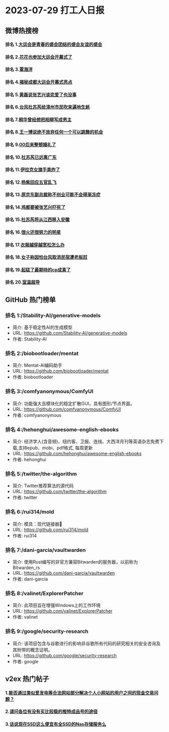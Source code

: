 # 2023-07-29 打工人日报


## 微博热搜榜

#### 排名 1.[大运会是青春的盛会团结的盛会友谊的盛会](https://s.weibo.com/weibo?q=大运会是青春的盛会团结的盛会友谊的盛会)
#### 排名 2.[花花也参加大运会开幕式了](https://s.weibo.com/weibo?q=花花也参加大运会开幕式了)
#### 排名 3.[覃海洋](https://s.weibo.com/weibo?q=覃海洋)
#### 排名 4.[揭秘成都大运会开幕式亮点](https://s.weibo.com/weibo?q=揭秘成都大运会开幕式亮点)
#### 排名 5.[黄磊说张艺兴谈恋爱了也没事](https://s.weibo.com/weibo?q=黄磊说张艺兴谈恋爱了也没事)
#### 排名 6.[台风杜苏芮给漳州市民吹来遍地生蚝](https://s.weibo.com/weibo?q=台风杜苏芮给漳州市民吹来遍地生蚝)
#### 排名 7.[桐华曾经想把相柳写成男主](https://s.weibo.com/weibo?q=桐华曾经想把相柳写成男主)
#### 排名 8.[王一博说绝不放弃任何一个可以跳舞的机会](https://s.weibo.com/weibo?q=王一博说绝不放弃任何一个可以跳舞的机会)
#### 排名 9.[00后来整顿婚礼了](https://s.weibo.com/weibo?q=00后来整顿婚礼了)
#### 排名 10.[杜苏芮已远离广东](https://s.weibo.com/weibo?q=杜苏芮已远离广东)
#### 排名 11.[伊拉克女旗手美炸了](https://s.weibo.com/weibo?q=伊拉克女旗手美炸了)
#### 排名 12.[杨紫回应五官乱飞](https://s.weibo.com/weibo?q=杨紫回应五官乱飞)
#### 排名 13.[原京东副总裁称不创业可能不会得渐冻症](https://s.weibo.com/weibo?q=原京东副总裁称不创业可能不会得渐冻症)
#### 排名 14.[鸡都要被张艺兴吓死了](https://s.weibo.com/weibo?q=鸡都要被张艺兴吓死了)
#### 排名 15.[杜苏芮将从江西移入安徽](https://s.weibo.com/weibo?q=杜苏芮将从江西移入安徽)
#### 排名 16.[很火还很努力的明星](https://s.weibo.com/weibo?q=很火还很努力的明星)
#### 排名 17.[衣服越穿越宽松怎么办](https://s.weibo.com/weibo?q=衣服越穿越宽松怎么办)
#### 排名 18.[女子称因怕台风取消民宿遭老板怼](https://s.weibo.com/weibo?q=女子称因怕台风取消民宿遭老板怼)
#### 排名 19.[起猛了最期待的cp成真了](https://s.weibo.com/weibo?q=起猛了最期待的cp成真了)
#### 排名 20.[室温超导](https://s.weibo.com/weibo?q=室温超导)
## GitHub 热门榜单

### 排名 1:/Stability-AI/generative-models
- 简介: 基于稳定性AI的生成模型
- URL: https://github.com/Stability-AI/generative-models
- 作者: Stability-AI 

### 排名 2:/biobootloader/mentat
- 简介: Mentat-AI编码助手
- URL: https://github.com/biobootloader/mentat
- 作者: biobootloader 

### 排名 3:/comfyanonymous/ComfyUI
- 简介: 功能强大且模块化的稳定扩散GUI，具有图形/节点界面。
- URL: https://github.com/comfyanonymous/ComfyUI
- 作者: comfyanonymous 

### 排名 4:/hehonghui/awesome-english-ebooks
- 简介: 经济学人(含音频)、纽约客、卫报、连线、大西洋月刊等英语杂志免费下载,支持epub、mobi、pdf格式, 每周更新
- URL: https://github.com/hehonghui/awesome-english-ebooks
- 作者: hehonghui 

### 排名 5:/twitter/the-algorithm
- 简介: Twitter推荐算法的源代码
- URL: https://github.com/twitter/the-algorithm
- 作者: twitter 

### 排名 6:/rui314/mold
- 简介: 模具：现代链接器🦠
- URL: https://github.com/rui314/mold
- 作者: rui314 

### 排名 7:/dani-garcia/vaultwarden
- 简介: 使用Rust编写的非官方兼容Bitwarden的服务器，以前称为Bitwarden_rs
- URL: https://github.com/dani-garcia/vaultwarden
- 作者: dani-garcia 

### 排名 8:/valinet/ExplorerPatcher
- 简介: 此项目旨在增强Windows上的工作环境
- URL: https://github.com/valinet/ExplorerPatcher
- 作者: valinet 

### 排名 9:/google/security-research
- 简介: 该项目包含与谷歌进行的影响非谷歌所有代码的研究相关的安全咨询及其附带的概念证明。
- URL: https://github.com/google/security-research
- 作者: google 

## v2ex 热门帖子

#### 1.[能否通过类似爱发电等合法网站部分解决个人小网站的用户之间的现金交易问题？](https://www.v2ex.com/t/960707#reply1)
#### 2.[请问各位有没有买比较稳的推特成品号的途径](https://www.v2ex.com/t/960708#reply0)
#### 3.[话说现在SSD这么便宜有全SSD的Nas存储服务么](https://www.v2ex.com/t/960709#reply0)

